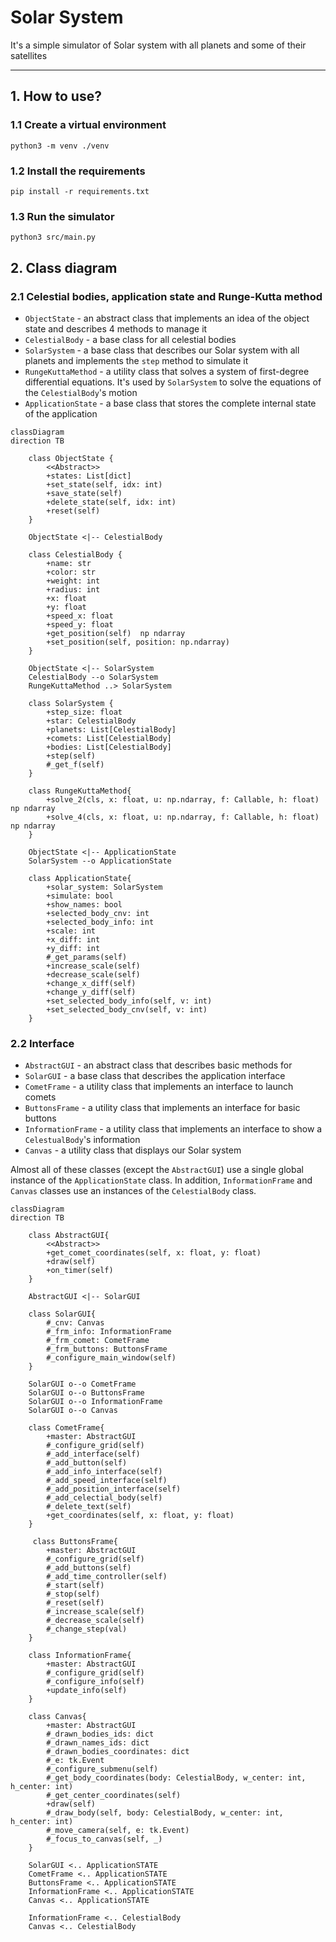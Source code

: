 # Solar System

It's a simple simulator of Solar system with all planets and some of their satellites

---

## 1. How to use?

### 1.1 Create a virtual environment

`python3 -m venv ./venv`

### 1.2 Install the requirements

`pip install -r requirements.txt`

### 1.3 Run the simulator

`python3 src/main.py`

## 2. Class diagram

### 2.1 Celestial bodies, application state and Runge-Kutta method

* `ObjectState` - an abstract class that implements an idea of the object state and describes 4 methods to manage it
* `CelestialBody` - a base class for all celestial bodies
* `SolarSystem` - a base class that describes our Solar system with all planets and implements the `step` method to simulate it 
* `RungeKuttaMethod` - a utility class that solves a system of first-degree differential equations. It's used by `SolarSystem` to solve 
the equations of the `CelestialBody`'s motion
* `ApplicationState` - a base class that stores the complete internal state of the application

```mermaid
classDiagram
direction TB

    class ObjectState {
        <<Abstract>>
        +states: List[dict]
        +set_state(self, idx: int)
        +save_state(self)
        +delete_state(self, idx: int)
        +reset(self)
    }
    
    ObjectState <|-- CelestialBody
    
    class CelestialBody {
        +name: str
        +color: str
        +weight: int
        +radius: int
        +x: float
        +y: float
        +speed_x: float
        +speed_y: float
        +get_position(self)  np ndarray
        +set_position(self, position: np.ndarray)
    }
    
    ObjectState <|-- SolarSystem
    CelestialBody --o SolarSystem
    RungeKuttaMethod ..> SolarSystem
    
    class SolarSystem {
        +step_size: float
        +star: CelestialBody
        +planets: List[CelestialBody]
        +comets: List[CelestialBody]
        +bodies: List[CelestialBody]
        +step(self)
        #_get_f(self)
    }
    
    class RungeKuttaMethod{
        +solve_2(cls, x: float, u: np.ndarray, f: Callable, h: float) np ndarray
        +solve_4(cls, x: float, u: np.ndarray, f: Callable, h: float) np ndarray
    }
    
    ObjectState <|-- ApplicationState
    SolarSystem --o ApplicationState
    
    class ApplicationState{
        +solar_system: SolarSystem
        +simulate: bool
        +show_names: bool
        +selected_body_cnv: int
        +selected_body_info: int
        +scale: int
        +x_diff: int
        +y_diff: int
        #_get_params(self)
        +increase_scale(self)
        +decrease_scale(self)
        +change_x_diff(self)
        +change_y_diff(self)
        +set_selected_body_info(self, v: int)
        +set_selected_body_cnv(self, v: int)
    }
```

### 2.2 Interface

* `AbstractGUI` - an abstract class that describes basic methods for 
* `SolarGUI` - a base class that describes the application interface
* `CometFrame` - a utility class that implements an interface to launch comets
* `ButtonsFrame` - a utility class that implements an interface for basic buttons
* `InformationFrame` - a utility class that implements an interface to show a `CelestualBody`'s information
* `Canvas` - a utility class that displays our Solar system 

Almost all of these classes (except the `AbstractGUI`) use a single global instance of the `ApplicationState` class. In addition, 
`InformationFrame` and `Canvas` classes use an instances of the `CelestialBody` class. 

```mermaid
classDiagram
direction TB

    class AbstractGUI{
        <<Abstract>>
        +get_comet_coordinates(self, x: float, y: float)
        +draw(self)
        +on_timer(self)
    }
    
    AbstractGUI <|-- SolarGUI
    
    class SolarGUI{
        #_cnv: Canvas
        #_frm_info: InformationFrame
        #_frm_comet: CometFrame
        #_frm_buttons: ButtonsFrame
        #_configure_main_window(self)
    }
    
    SolarGUI o--o CometFrame
    SolarGUI o--o ButtonsFrame
    SolarGUI o--o InformationFrame
    SolarGUI o--o Canvas
    
    class CometFrame{
        +master: AbstractGUI
        #_configure_grid(self)
        #_add_interface(self)
        #_add_button(self)
        #_add_info_interface(self)
        #_add_speed_interface(self)
        #_add_position_interface(self)
        #_add_celectial_body(self)
        #_delete_text(self)
        +get_coordinates(self, x: float, y: float)
    }
    
     class ButtonsFrame{
        +master: AbstractGUI
        #_configure_grid(self)
        #_add_buttons(self)
        #_add_time_controller(self)
        #_start(self)
        #_stop(self)
        #_reset(self)
        #_increase_scale(self)
        #_decrease_scale(self)
        #_change_step(val)
    }
    
    class InformationFrame{
        +master: AbstractGUI
        #_configure_grid(self)
        #_configure_info(self)
        +update_info(self)
    }
    
    class Canvas{
        +master: AbstractGUI
        #_drawn_bodies_ids: dict
        #_drawn_names_ids: dict
        #_drawn_bodies_coordinates: dict
        #_e: tk.Event
        #_configure_submenu(self)
        #_get_body_coordinates(body: CelestialBody, w_center: int, h_center: int)
        #_get_center_coordinates(self)
        +draw(self)
        #_draw_body(self, body: CelestialBody, w_center: int, h_center: int)
        #_move_camera(self, e: tk.Event)
        #_focus_to_canvas(self, _)
    }
    
    SolarGUI <.. ApplicationSTATE
    CometFrame <.. ApplicationSTATE
    ButtonsFrame <.. ApplicationSTATE
    InformationFrame <.. ApplicationSTATE
    Canvas <.. ApplicationSTATE
    
    InformationFrame <.. CelestialBody
    Canvas <.. CelestialBody
```
